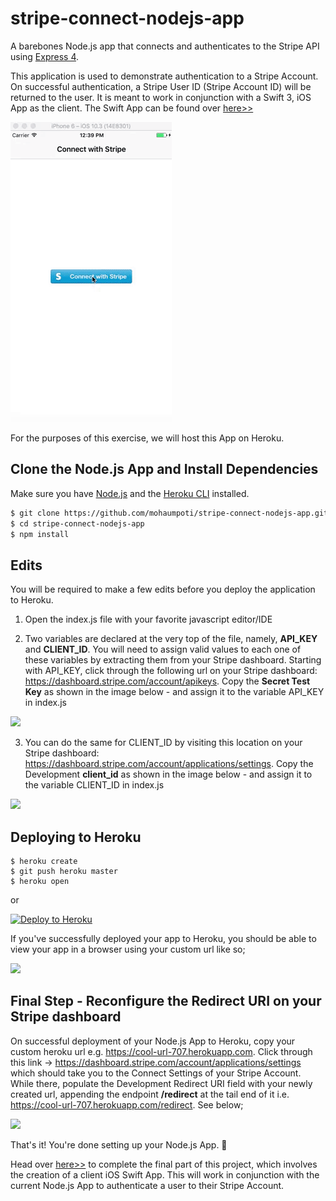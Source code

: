 # stripe-connect-nodejs-app

A barebones Node.js app that connects and authenticates to the Stripe API using [Express 4](http://expressjs.com/).

This application is used to demonstrate authentication to a Stripe Account. On
successful authentication, a Stripe User ID (Stripe Account ID) will be returned to the user. It is meant to work in conjunction with a Swift 3, iOS App as the client. The Swift App can be found over [here>>]

![](public/stripe_connect_demo.gif?raw=true)


For the purposes of this exercise, we will host this App on Heroku.


## Clone the Node.js App and Install Dependencies

Make sure you have [Node.js](http://nodejs.org/) and the [Heroku CLI](https://cli.heroku.com/) installed.

```sh
$ git clone https://github.com/mohaumpoti/stripe-connect-nodejs-app.git # or clone your own fork
$ cd stripe-connect-nodejs-app
$ npm install
```


## Edits

You will be required to make a few edits before you deploy the application to Heroku.

1. Open the index.js file with your favorite javascript editor/IDE

2. Two variables are declared at the very top of the file, namely, **API_KEY** and **CLIENT_ID**. You will need to assign valid values to each one of these variables by extracting them from your Stripe dashboard. Starting with API_KEY, click through the following url on your Stripe dashboard: https://dashboard.stripe.com/account/apikeys. Copy the **Secret Test Key** as shown in the image below - and assign it to the variable API_KEY in index.js

![](public/API_KEY.png?raw=true)


3. You can do the same for CLIENT_ID by visiting this location on your Stripe dashboard: https://dashboard.stripe.com/account/applications/settings. Copy the Development **client_id** as shown in the image below - and assign it to the variable CLIENT_ID in index.js

![](public/CLIENT_ID.png?raw=true)


## Deploying to Heroku

```
$ heroku create
$ git push heroku master
$ heroku open
```
or

[![Deploy to Heroku](https://www.herokucdn.com/deploy/button.png)](https://heroku.com/deploy)


If you've successfully deployed your app to Heroku, you should be able to view your app in a browser using your custom url like so;

![](public/heroku_url.png?raw=true)


## Final Step - Reconfigure the Redirect URI on your Stripe dashboard

On successful deployment of your Node.js App to Heroku, copy your custom heroku url e.g. https://cool-url-707.herokuapp.com. Click through this link -> https://dashboard.stripe.com/account/applications/settings which should take you to the Connect Settings of your Stripe Account. While there, populate the Development Redirect URI field with your newly created url, appending the endpoint **/redirect** at the tail end of it i.e. https://cool-url-707.herokuapp.com/redirect. See below;

![](public/REDIRECT_URI.png?raw=true)


That's it! You're done setting up your Node.js App. 👏

Head over [here>>] to complete the final part of this project, which involves the creation of a client iOS Swift App. This will work in conjunction with the current Node.js App to authenticate a user to their Stripe Account.


[here>>]: https://github.com/mohaumpoti/stripe-connect-ios-app
